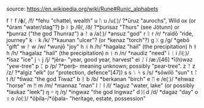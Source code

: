 source: https://en.wikipedia.org/wiki/Rune#Runic_alphabets

f	ᚠ	f	/ɸ/, /f/	*fehu	"chattel, wealth"
u	ᚢ	u	/u(ː)/	?*ūruz	"aurochs", Wild ox (or *ûram "water/slag"?)
þ	ᚦ	þ	/θ/, /ð/	?*þurisaz	"Thurs" (see Jötunn) or *þunraz ("the god Thunraz")
a	ᚨ	a	/a(ː)/	*ansuz	"god"
r	ᚱ	r	/r/	*raidō	"ride, journey"
k	ᚲ	k	/k/	?*kaunan	"ulcer"? (or *kenaz "torch"?)
g	ᚷ	g	/ɡ/	*gebō	"gift"
w	ᚹ	w	/w/	*wunjō	"joy"
h	ᚺ   h	/h/	*hagalaz	"hail" (the precipitation)
h	ᚻ	h	/h/	*hagalaz	"hail" (the precipitation)
n	ᚾ	n	/n/	*naudiz	"need"
i	ᛁ	i	/i(ː)/	*īsaz	"ice"
j	ᛃ	j	/j/	*jēra-	"year, good year, harvest"
ei	ᛇ	ï	/æː/[46]	*ī(h)waz	"yew-tree"
p	ᛈ	p	/p/	?*perþ-	meaning unknown; possibly "pear-tree".
z	ᛉ	z	/z/	?*algiz	"elk" (or "protection, defence"[47])
s s	ᛊ ᛋ	s	/s/	*sōwilō	"sun"
t	ᛏ	t	/t/	*tīwaz	"the god Tiwaz"
b	ᛒ	b	/b/	*berkanan	"birch"
e	ᛖ	e	/e(ː)/	*ehwaz	"horse"
m	ᛗ	m	/m/	*mannaz	"man"
l	ᛚ	l	/l/	*laguz	"water, lake" (or possibly *laukaz "leek")
ŋ	ᛜ	ŋ	/ŋ/	*ingwaz	"the god Ingwaz"
d	ᛞ	d	/d/	*dagaz	"day"
o	ᛟ	o	/o(ː)/	*ōþila-/*ōþala-	"heritage, estate, possession"
